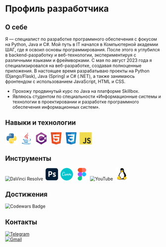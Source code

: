 # Профиль разработчика

## О себе
Я — специалист по разработке программного обеспечения с фокусом на Python, Java и C#. Мой путь в IT начался в Компьютерной академии ШАГ, где я освоил основы программирования. После этого я углубился в backend-разработку и веб-технологии, экспериментируя с различными языками и фреймворками. С мая по август 2023 года я специализировался на веб-разработке, создавая полноценные приложения. В настоящее время разрабатываю проекты на Python (Django/Flask), Java (Spring) и C# (.NET), а также занимаюсь фронтендом с использованием JavaScript, HTML и CSS.

- Прохожу продвинутый курс по Java на платформе Skillbox.
- Являюсь студентом по специальности «Информационные системы и технологии в проектировании и разработке программного обеспечения информационных систем».

## Навыки и технологии
<div>
  <img src="https://github.com/devicons/devicon/blob/master/icons/python/python-original.svg" title="Python" alt="Python" width="40" height="40"/>&nbsp;
  <img src="https://github.com/devicons/devicon/blob/master/icons/java/java-original.svg" title="Java" alt="Java" width="40" height="40"/>&nbsp;
  <img src="https://github.com/devicons/devicon/blob/master/icons/csharp/csharp-original.svg" title="C#" alt="C#" width="40" height="40"/>&nbsp;
  <img src="https://github.com/devicons/devicon/blob/master/icons/html5/html5-original.svg" title="HTML5" alt="HTML5" width="40" height="40"/>&nbsp;
  <img src="https://github.com/devicons/devicon/blob/master/icons/css3/css3-original.svg" title="CSS3" alt="CSS3" width="40" height="40"/>&nbsp;
  <img src="https://github.com/devicons/devicon/blob/master/icons/javascript/javascript-original.svg" title="JavaScript" alt="JavaScript" width="40" height="40"/>&nbsp;
</div>

## Инструменты
<div>
  <img src="https://upload.wikimedia.org/wikipedia/commons/9/90/DaVinci_Resolve_17_logo.svg" title="DaVinci Resolve" alt="DaVinci Resolve" width="40" height="40"/>&nbsp;
  <img src="https://github.com/devicons/devicon/blob/master/icons/photoshop/photoshop-plain.svg" title="Photoshop" alt="Photoshop" width="40" height="40"/>&nbsp;
  <img src="https://github.com/devicons/devicon/blob/master/icons/canva/canva-original.svg" title="Canva" alt="Canva" width="40" height="40"/>&nbsp;
  <img src="https://github.com/devicons/devicon/blob/master/icons/figma/figma-original.svg" title="Figma" alt="Figma" width="40" height="40"/>&nbsp;
  <img src="https://upload.wikimedia.org/wikipedia/commons/9/9e/YouTube_Logo_%282013-2017%29.svg" title="YouTube" alt="YouTube" width="40" height="40"/>&nbsp;
  <img src="https://github.com/devicons/devicon/blob/master/icons/linux/linux-original.svg" title="Linux" alt="Linux" width="40" height="40"/>&nbsp;
</div>



## Достижения
![Codewars Badge](https://www.codewars.com/users/prostasev/badges/large)

## Контакты
[![Telegram](https://img.shields.io/badge/-Telegram-blue?style=flat&logo=Telegram&logoColor=white)](https://t.me/stasevboris)  
[![Gmail](https://img.shields.io/badge/-Gmail-red?style=flat&logo=Gmail&logoColor=white)](mailto:stasevboris0@gmail.com)
